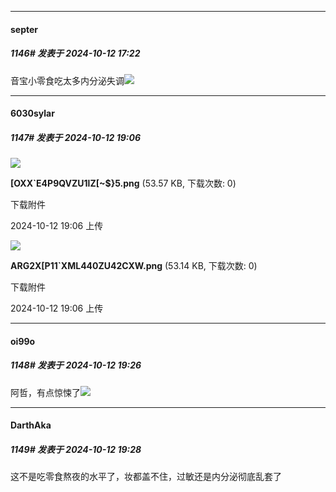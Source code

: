 ﻿
*****

####  septer  
##### 1146#       发表于 2024-10-12 17:22

音宝小零食吃太多内分泌失调<img src="https://static.saraba1st.com/image/smiley/face2017/038.png" referrerpolicy="no-referrer">


*****

####  6030sylar  
##### 1147#       发表于 2024-10-12 19:06

<img src="https://img.saraba1st.com/forum/202410/12/190624xz76g994s74esg77.png" referrerpolicy="no-referrer">

<strong>[OXX`E4P9QVZU1lZ[~$}5.png</strong> (53.57 KB, 下载次数: 0)

下载附件

2024-10-12 19:06 上传

<img src="https://img.saraba1st.com/forum/202410/12/190624u7177wta79a9j7wm.png" referrerpolicy="no-referrer">

<strong>ARG2X[P11`XML440ZU42CXW.png</strong> (53.14 KB, 下载次数: 0)

下载附件

2024-10-12 19:06 上传


*****

####  oi99o  
##### 1148#       发表于 2024-10-12 19:26

阿哲，有点惊悚了<img src="https://static.saraba1st.com/image/smiley/face2017/068.png" referrerpolicy="no-referrer">

*****

####  DarthAka  
##### 1149#       发表于 2024-10-12 19:28

这不是吃零食熬夜的水平了，妆都盖不住，过敏还是内分泌彻底乱套了

